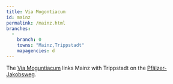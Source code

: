 ```yaml
---
title: Via Mogontiacum
id: mainz
permalink: /mainz.html
branches:
  -
    branch: 0
    towns: "Mainz,Trippstadt"
    mapagencies: d
---
```


The [Via Moguntiacum][0] links Mainz with Trippstadt on the [Pfälzer-Jakobsweg][1].

[0]: http://www.via-mogontiacum.de/
[1]: pfalz.html